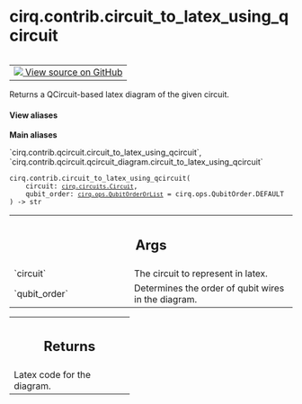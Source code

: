 <div itemscope itemtype="http://developers.google.com/ReferenceObject">
<meta itemprop="name" content="cirq.contrib.circuit_to_latex_using_qcircuit" />
<meta itemprop="path" content="Stable" />
</div>

# cirq.contrib.circuit_to_latex_using_qcircuit

<!-- Insert buttons and diff -->

<table class="tfo-notebook-buttons tfo-api" align="left">

<td>
  <a target="_blank" href="https://github.com/quantumlib/cirq/tree/master/cirq/contrib/qcircuit/qcircuit_diagram.py">
    <img src="https://www.tensorflow.org/images/GitHub-Mark-32px.png" />
    View source on GitHub
  </a>
</td>
</table>



Returns a QCircuit-based latex diagram of the given circuit.

<section class="expandable">
  <h4 class="showalways">View aliases</h4>
  <p>
<b>Main aliases</b>
<p>`cirq.contrib.qcircuit.circuit_to_latex_using_qcircuit`, `cirq.contrib.qcircuit.qcircuit_diagram.circuit_to_latex_using_qcircuit`</p>
</p>
</section>

<pre class="devsite-click-to-copy prettyprint lang-py tfo-signature-link">
<code>cirq.contrib.circuit_to_latex_using_qcircuit(
    circuit: <a href="../../cirq/circuits/Circuit.md"><code>cirq.circuits.Circuit</code></a>,
    qubit_order: <a href="../../cirq/ops/QubitOrderOrList.md"><code>cirq.ops.QubitOrderOrList</code></a> = cirq.ops.QubitOrder.DEFAULT
) -> str
</code></pre>



<!-- Placeholder for "Used in" -->


<!-- Tabular view -->
 <table class="responsive fixed orange">
<colgroup><col width="214px"><col></colgroup>
<tr><th colspan="2"><h2 class="add-link">Args</h2></th></tr>

<tr>
<td>
`circuit`
</td>
<td>
The circuit to represent in latex.
</td>
</tr><tr>
<td>
`qubit_order`
</td>
<td>
Determines the order of qubit wires in the diagram.
</td>
</tr>
</table>



<!-- Tabular view -->
 <table class="responsive fixed orange">
<colgroup><col width="214px"><col></colgroup>
<tr><th colspan="2"><h2 class="add-link">Returns</h2></th></tr>
<tr class="alt">
<td colspan="2">
Latex code for the diagram.
</td>
</tr>

</table>

